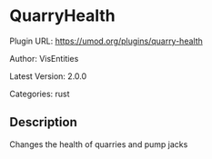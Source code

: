 # QuarryHealth

Plugin URL: https://umod.org/plugins/quarry-health

Author: VisEntities

Latest Version: 2.0.0

Categories: rust

## Description

Changes the health of quarries and pump jacks
